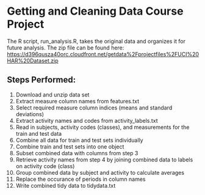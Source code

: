 # Getting and Cleaning Data Course Project

The R script, run_analysis.R, takes the original data and organizes it for future analysis. The zip file can be found here: https://d396qusza40orc.cloudfront.net/getdata%2Fprojectfiles%2FUCI%20HAR%20Dataset.zip

## Steps Performed:

1. Download and unzip data set
2. Extract measure column names from features.txt
3. Select required measure column indices (means and standard deviations)
4. Extract activity names and codes from activity_labels.txt
5. Read in subjects, activity codes (classes), and measurements for the train and test data
6. Combine all data for train and test sets individually
7. Combine train and test sets into one object
8. Subset combined data with columns from step 3
9. Retrieve activity names from step 4 by joining combined data to labels on activity code (class)
10. Group combined data by subject and activity to calculate averages
11. Replace the occurance of periods in column names
12. Write combined tidy data to tidydata.txt